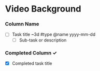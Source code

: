 # Video Background

### Column Name
- [ ] Task title ~3d #type @name yyyy-mm-dd
  - [ ] Sub-task or description

### Completed Column ✓
- [x] Completed task title
